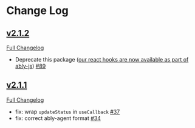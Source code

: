 # Change Log

## [v2.1.2](https://github.com/ably-labs/react-hooks/tree/v2.1.2)

[Full Changelog](https://github.com/ably-labs/react-hooks/compare/v2.1.1...v2.1.2)

- Deprecate this package ([our react hooks are now available as part of ably-js](https://github.com/ably/ably-js/blob/main/docs/react.md)) [\#89](https://github.com/ably-labs/react-hooks/pull/89)

## [v2.1.1](https://github.com/ably-labs/react-hooks/tree/v2.1.1)

[Full Changelog](https://github.com/ably-labs/react-hooks/compare/934c32cb9af7e0b0aa4732c373294c632423f584...v2.1.1)

- fix: wrap `updateStatus` in `useCallback` [\#37](https://github.com/ably-labs/react-hooks/pull/37)
- fix: correct ably-agent format [\#34](https://github.com/ably-labs/react-hooks/pull/34)
